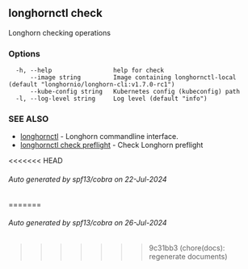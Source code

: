 ## longhornctl check

Longhorn checking operations

### Options

```
  -h, --help                 help for check
      --image string         Image containing longhornctl-local (default "longhornio/longhorn-cli:v1.7.0-rc1")
      --kube-config string   Kubernetes config (kubeconfig) path
  -l, --log-level string     Log level (default "info")
```

### SEE ALSO

* [longhornctl](longhornctl.md)	 - Longhorn commandline interface.
* [longhornctl check preflight](longhornctl_check_preflight.md)	 - Check Longhorn preflight

<<<<<<< HEAD
###### Auto generated by spf13/cobra on 22-Jul-2024
=======
###### Auto generated by spf13/cobra on 26-Jul-2024
>>>>>>> 9c31bb3 (chore(docs): regenerate documents)
